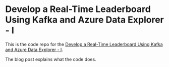 # Develop a Real-Time Leaderboard Using Kafka and Azure Data Explorer - I

This is the code repo for the [Develop a Real-Time Leaderboard Using Kafka and Azure Data Explorer - I][1].

The blog post explains what the code does.

[1]: https://nielsberglund.com/post/2023-03-19-develop-a-real-time-leaderboard-using-kafka-and-azure-data-explorer---i/
